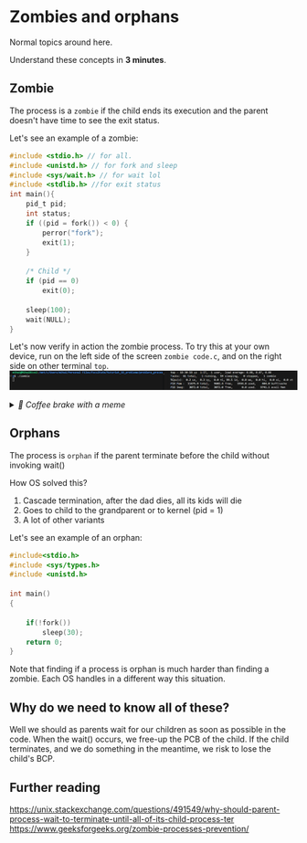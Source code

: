 # Zombies and orphans
Normal topics around here.

Understand these concepts in **3 minutes**.

## Zombie
The process is a `zombie` if the child ends its execution and the parent doesn't have time to see the exit status.  

Let's see an example of a zombie: 

```c title="zombie code"
#include <stdio.h> // for all.
#include <unistd.h> // for fork and sleep
#include <sys/wait.h> // for wait lol
#include <stdlib.h> //for exit status
int main(){
    pid_t pid;
    int status;
    if ((pid = fork()) < 0) {
        perror("fork");
        exit(1);
    }

    /* Child */
    if (pid == 0)
        exit(0);

    sleep(100);
    wait(NULL);
}
```

Let's now verify in action the zombie process. To try this at your own device, run on the left side of the screen `zombie code.c`, and on the right side on other terminal `top`.
![zombie code](/img/zombie.png)

<details>
<summary><i>🍵 Coffee brake with a meme</i></summary>

![](https://upload.wikimedia.org/wikipedia/commons/a/ab/Zombie_process.png)
</details>

## Orphans
The process is `orphan` if the parent terminate before the child without invoking wait()

How OS solved this? 
1. Cascade termination, after the dad dies, all its kids will die
2. Goes to child to the grandparent or to kernel (pid = 1)
3. A lot of other variants 

Let's see an example of an orphan: 
```c 
#include<stdio.h> 
#include <sys/types.h> 
#include <unistd.h> 
  
int main() 
{  
    
    if(!fork()) 
        sleep(30); 
    return 0; 
} 
```

Note that finding if a process is orphan is much harder than finding a zombie. Each OS handles in a different way
this situation.

## Why do we need to know all of these?

Well we should as parents wait for our children as soon as possible in the code. When the wait() occurs,
we free-up the PCB of the child. If the child terminates, and we do something in the meantime, we risk to lose the
child's BCP. 

## Further reading
https://unix.stackexchange.com/questions/491549/why-should-parent-process-wait-to-terminate-until-all-of-its-child-process-ter   
https://www.geeksforgeeks.org/zombie-processes-prevention/   